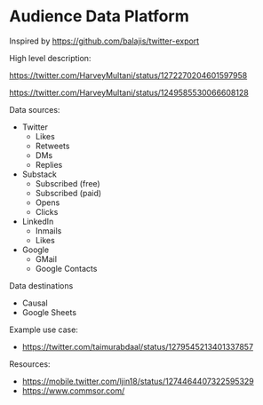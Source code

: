 # Audience Data Platform

Inspired by https://github.com/balajis/twitter-export

High level description: 

https://twitter.com/HarveyMultani/status/1272270204601597958

https://twitter.com/HarveyMultani/status/1249585530066608128

Data sources:

 - Twitter 
	 - Likes
	 - Retweets
	 - DMs
	 - Replies
 - Substack
	 - Subscribed (free)
	 - Subscribed (paid)
	 - Opens
	 - Clicks
 - LinkedIn
	 - Inmails
	 - Likes
 - Google
	 - GMail
	 - Google Contacts

Data destinations
 - Causal
 - Google Sheets

Example use case:
 - https://twitter.com/taimurabdaal/status/1279545213401337857

Resources:

 - https://mobile.twitter.com/ljin18/status/1274464407322595329
 - https://www.commsor.com/

<!--stackedit_data:
eyJoaXN0b3J5IjpbLTE4NTczMjI4MjcsLTE5NDE4Njk1MDJdfQ
==
-->
